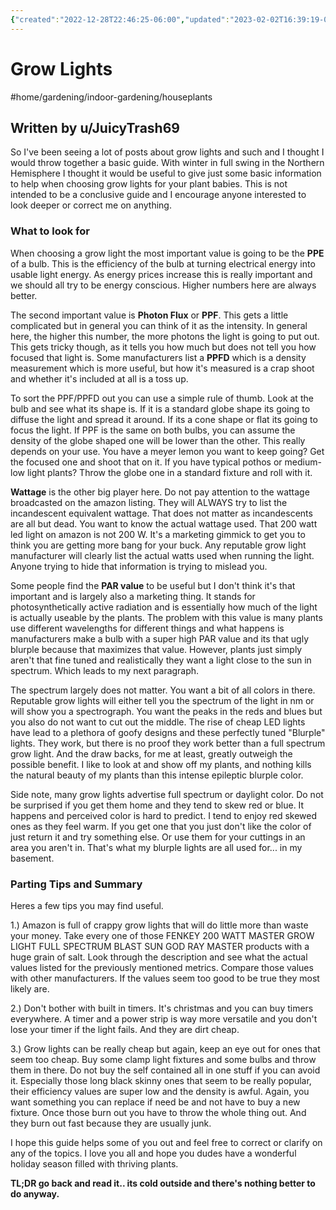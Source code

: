 ```yaml
---
{"created":"2022-12-28T22:46:25-06:00","updated":"2023-02-02T16:39:19-06:00","title":"Grow Lights","zettelgarden":true,"zettelType":"research","dg-publish":true,"permalink":"/z/notes/grow-lights/","dgPassFrontmatter":true}
---
```


# Grow Lights
#home/gardening/indoor-gardening/houseplants 
## Written by u/JuicyTrash69
So I've been seeing a lot of posts about grow lights and such and I thought I would throw together a basic guide. With winter in full swing in the Northern Hemisphere I thought it would be useful to give just some basic information to help when choosing grow lights for your plant babies. This is not intended to be a conclusive guide and I encourage anyone interested to look deeper or correct me on anything.

### What to look for

When choosing a grow light the most important value is going to be the **PPE** of a bulb. This is the efficiency of the bulb at turning electrical energy into usable light energy. As energy prices increase this is really important and we should all try to be energy conscious. Higher numbers here are always better. 

The second important value is **Photon Flux** or **PPF**. This gets a little complicated but in general you can think of it as the intensity. In general here, the higher this number, the more photons the light is going to put out. This gets tricky though, as it tells you how much but does not tell you how focused that light is. Some manufacturers list a **PPFD** which is a density measurement which is more useful, but how it's measured is a crap shoot and whether it's included at all is a toss up.

To sort the PPF/PPFD out you can use a simple rule of thumb. Look at the bulb and see what its shape is. If it is a standard globe shape its going to diffuse the light and spread it around. If its a cone shape or flat its going to focus the light. If PPF is the same on both bulbs, you can assume the density of the globe shaped one will be lower than the other. This really depends on your use. You have a meyer lemon you want to keep going? Get the focused one and shoot that on it. If you have typical pothos or medium-low light plants? Throw the globe one in a standard fixture and roll with it. 

**Wattage** is the other big player here. Do not pay attention to the wattage broadcasted on the amazon listing. They will ALWAYS try to list the incandescent equivalent wattage. That does not matter as incandescents are all but dead. You want to know the actual wattage used. That 200 watt led light on amazon is not 200 W. It's a marketing gimmick to get you to think you are getting more bang for your buck. Any reputable grow light manufacturer will clearly list the actual watts used when running the light. Anyone trying to hide that information is trying to mislead you. 

Some people find the **PAR value** to be useful but I don't think it's that important and is largely also a marketing thing. It stands for photosynthetically active radiation and is essentially how much of the light is actually useable by the plants. The problem with this value is many plants use different wavelengths for different things and what happens is manufacturers make a bulb with a super high PAR value and its that ugly blurple because that maximizes that value. However, plants just simply aren't that fine tuned and realistically they want a light close to the sun in spectrum. Which leads to my next paragraph.

The spectrum largely does not matter. You want a bit of all colors in there. Reputable grow lights will either tell you the spectrum of the light in nm or will show you a spectrograph. You want the peaks in the reds and blues but you also do not want to cut out the middle. The rise of cheap LED lights have lead to a plethora of goofy designs and these perfectly tuned "Blurple" lights. They work, but there is no proof they work better than a full spectrum grow light. And the draw backs, for me at least, greatly outweigh the possible benefit. I like to look at and show off my plants, and nothing kills the natural beauty of my plants than this intense epileptic blurple color.

Side note, many grow lights advertise full spectrum or daylight color. Do not be surprised if you get them home and they tend to skew red or blue. It happens and perceived color is hard to predict. I tend to enjoy red skewed ones as they feel warm. If you get one that you just don't like the color of just return it and try something else. Or use them for your cuttings in an area you aren't in. That's what my blurple lights are all used for... in my basement. 

### Parting Tips and Summary

Heres a few tips you may find useful. 

1.) Amazon is full of crappy grow lights that will do little more than waste your money. Take every one of those FENKEY 200 WATT MASTER GROW LIGHT FULL SPECTRUM BLAST SUN GOD RAY MASTER products with a huge grain of salt. Look through the description and see what the actual values listed for the previously mentioned metrics. Compare those values with other manufacturers. If the values seem too good to be true they most likely are.

2.) Don't bother with built in timers. It's christmas and you can buy timers everywhere. A timer and a power strip is way more versatile and you don't lose your timer if the light fails. And they are dirt cheap.

3.) Grow lights can be really cheap but again, keep an eye out for ones that seem too cheap. Buy some clamp light fixtures and some bulbs and throw them in there. Do not buy the self contained all in one stuff if you can avoid it. Especially those long black skinny ones that seem to be really popular, their efficiency values are super low and the density is awful. Again, you want something you can replace if need be and not have to buy a new fixture. Once those burn out you have to throw the whole thing out. And they burn out fast because they are usually junk. 

I hope this guide helps some of you out and feel free to correct or clarify on any of the topics. I love you all and hope you dudes have a wonderful holiday season filled with thriving plants.

**TL;DR go back and read it.. its cold outside and there's nothing better to do anyway.**
